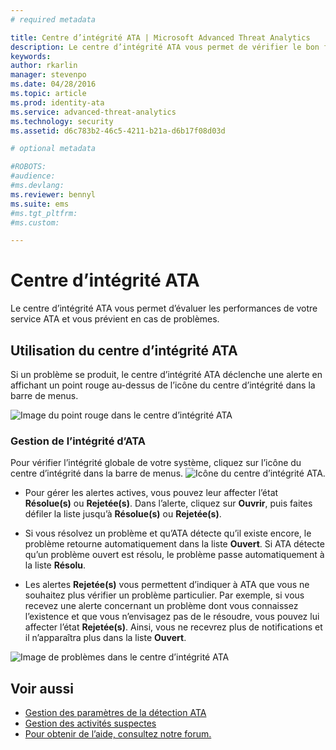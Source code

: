 ```yaml
---
# required metadata

title: Centre d’intégrité ATA | Microsoft Advanced Threat Analytics
description: Le centre d’intégrité ATA vous permet de vérifier le bon fonctionnement du service ATA et vous avertit en cas de problèmes potentiels.
keywords:
author: rkarlin
manager: stevenpo
ms.date: 04/28/2016
ms.topic: article
ms.prod: identity-ata
ms.service: advanced-threat-analytics
ms.technology: security
ms.assetid: d6c783b2-46c5-4211-b21a-d6b17f08d03d

# optional metadata

#ROBOTS:
#audience:
#ms.devlang:
ms.reviewer: bennyl
ms.suite: ems
#ms.tgt_pltfrm:
#ms.custom:

---
```


# Centre d’intégrité ATA
Le centre d’intégrité ATA vous permet d’évaluer les performances de votre service ATA et vous prévient en cas de problèmes.

## Utilisation du centre d’intégrité ATA
Si un problème se produit, le centre d’intégrité ATA déclenche une alerte en affichant un point rouge au-dessus de l’icône du centre d’intégrité dans la barre de menus.

![Image du point rouge dans le centre d’intégrité ATA](media/ATA-Health-Center-Alert-red-dot.png)

### Gestion de l’intégrité d’ATA
Pour vérifier l’intégrité globale de votre système, cliquez sur l’icône du centre d’intégrité dans la barre de menus. ![Icône du centre d’intégrité ATA](media/ATA-red-dot.png).

-   Pour gérer les alertes actives, vous pouvez leur affecter l’état **Résolue(s)** ou **Rejetée(s)**. Dans l’alerte, cliquez sur **Ouvrir**, puis faites défiler la liste jusqu’à **Résolue(s)** ou **Rejetée(s)**.

-   Si vous résolvez un problème et qu’ATA détecte qu’il existe encore, le problème retourne automatiquement dans la liste **Ouvert**. Si ATA détecte qu’un problème ouvert est résolu, le problème passe automatiquement à la liste **Résolu**.

-   Les alertes **Rejetée(s)** vous permettent d’indiquer à ATA que vous ne souhaitez plus vérifier un problème particulier. Par exemple, si vous recevez une alerte concernant un problème dont vous connaissez l’existence et que vous n’envisagez pas de le résoudre, vous pouvez lui affecter l’état **Rejetée(s)**. Ainsi, vous ne recevrez plus de notifications et il n’apparaîtra plus dans la liste **Ouvert**.

![Image de problèmes dans le centre d’intégrité ATA](media/ATA-Health-Issue.JPG)

## Voir aussi
- [Gestion des paramètres de la détection ATA](working-with-detection-settings.md)
- [Gestion des activités suspectes](working-with-suspicious-activities.md)
- [Pour obtenir de l’aide, consultez notre forum.](https://social.technet.microsoft.com/Forums/security/en-US/home?forum=mata)


<!--HONumber=Apr16_HO2-->


